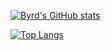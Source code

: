[![Byrd's GitHub stats](https://github-readme-stats.vercel.app/api?username=Valinor13&show_icons=true&theme=cobalt&hide=stars)](https://github.com/Valinor13/github-readme-stats)

[![Top Langs](https://github-readme-stats.vercel.app/api/top-langs/?username=Valinor13&langs_count=10&theme=cobalt&layout=compact)](https://github.com/Valinor13/github-readme-stats)